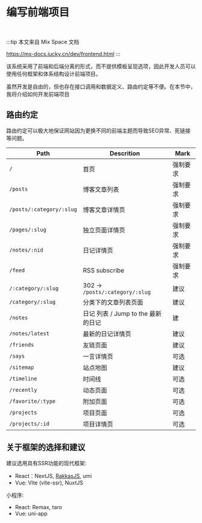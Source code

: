 # 编写前端项目

<br /> 

:::tip
本文来自 Mix Space 文档 

https://mx-docs.iucky.cn/dev/frontend.html
:::

该系统采用了前端和后端分离的形式，而不提供模板呈现选项，因此开发人员可以使用任何框架和体系结构设计前端项目。

虽然开发是自由的，但也存在接口调用和数据定义、路由约定等不便。在本节中，我将介绍如何开发前端项目

## 路由约定

路由约定可以极大地保证网站因为更换不同的前端主题而导致SEO异常、死链接等问题。


| Path                     | Descrition                             | Mark        |
| ------------------------ | -------------------------------------- | ----------- |
| `/`                      | 首页                                   | 强制要求   |
| `/posts`                 | 博客文章列表                            | 强制要求   |
| `/posts/:category/:slug` | 博客文章详情页                          | 强制要求   |
| `/pages/:slug`           | 独立页面详情页                          | 强制要求   |
| `/notes/:nid`            | 日记详情页                              | 强制要求   |
| `/feed`                  | RSS subscribe                          | 强制要求   |
| `/:category/:slug`       | 302 -> `/posts/:category/:slug`        | 建议       |
| `/category/:slug`        | 分类下的文章列表页面                     | 建议       |
| `/notes`                 | 日记 列表 / Jump to the 最新的日记       | 建       |
| `/notes/latest`          | 最新的日记详情页                         | 建议      |
| `/friends`               | 友链页面                                | 建议       |
| `/says`                  | 一言详情页                              | 可选       |
| `/sitemap`               | 站点地图                                | 建议       |
| `/timeline`              | 时间线                                  | 可选      |
| `/recently`              | 动态页面                                | 可选      |
| `/favorite/:type`        | 附加页面                                | 可选      |
| `/projects`              | 项目页面                                | 可选      |
| `/projects/:id`          | 项目详情页                              | 可选      |

## 关于框架的选择和建议

建议选用具有SSR功能的现代框架:

- React：NextJS, [RakkasJS](https://github.com/rakkasjs/rakkasjs), umi
- Vue: Vite (vite-ssr), NuxtJS

小程序:

- React: Remax, taro
- Vue: uni-app
